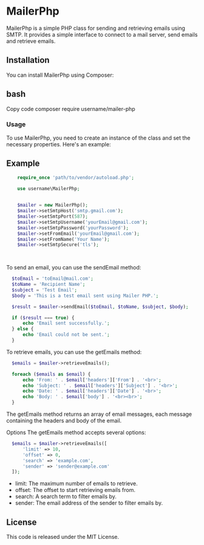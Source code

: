 # MailerPhp
MailerPhp is a simple PHP class for sending and retrieving emails using SMTP. It provides a simple interface to connect to a mail server, send emails and retrieve emails.

## Installation
You can install MailerPhp using Composer:

## bash
Copy code
composer require username/mailer-php
### Usage
To use MailerPhp, you need to create an instance of the class and set the necessary properties. Here's an example:

## Example
``` php
    require_once 'path/to/vendor/autoload.php';

    use username\MailerPhp;

  
    $mailer = new MailerPhp();
    $mailer->setSmtpHost('smtp.gmail.com');
    $mailer->setSmtpPort(587);
    $mailer->setSmtpUsername('yourEmail@gmail.com');
    $mailer->setSmtpPassword('yourPassword');
    $mailer->setFromEmail('yourEmail@gmail.com');
    $mailer->setFromName('Your Name');
    $mailer->setSmtpSecure('tls');

   

```
To send an email, you can use the sendEmail method:


``` php
  $toEmail = 'toEmail@mail.com';
  $toName = 'Recipient Name';
  $subject = 'Test Email';
  $body = 'This is a test email sent using Mailer PHP.';

  $result = $mailer->sendEmail($toEmail, $toName, $subject, $body);

  if ($result === true) {
      echo 'Email sent successfully.';
  } else {
      echo 'Email could not be sent.';
  }
```
To retrieve emails, you can use the getEmails method:


```php
  $emails = $mailer->retrieveEmails();

  foreach ($emails as $email) {
      echo 'From: ' . $email['headers']['From'] . '<br>';
      echo 'Subject: ' . $email['headers']['Subject'] . '<br>';
      echo 'Date: ' . $email['headers']['Date'] . '<br>';
      echo 'Body: ' . $email['body'] . '<br><br>';
  }
```
The getEmails method returns an array of email messages, each message containing the headers and body of the email.

Options
The getEmails method accepts several options:

``` php
  $emails = $mailer->retrieveEmails([
      'limit' => 10,
      'offset' => 0,
      'search' => 'example.com',
      'sender' => 'sender@example.com'
  ]);
```

 - limit: The maximum number of emails to retrieve.
 - offset: The offset to start retrieving emails from.
 - search: A search term to filter emails by.
 - sender: The email address of the sender to filter emails by.

## License
This code is released under the MIT License.
